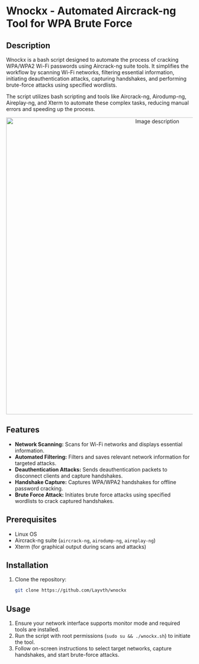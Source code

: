 # Wnockx - Automated Aircrack-ng Tool for WPA Brute Force

## Description
Wnockx is a bash script designed to automate the process of cracking WPA/WPA2 Wi-Fi passwords using Aircrack-ng suite tools. It simplifies the workflow by scanning Wi-Fi networks, filtering essential information, initiating deauthentication attacks, capturing handshakes, and performing brute-force attacks using specified wordlists.

The script utilizes bash scripting and tools like Aircrack-ng, Airodump-ng, Aireplay-ng, and Xterm to automate these complex tasks, reducing manual errors and speeding up the process.
<p align="center"><img src="https://github.com/Layvth/wnockx/blob/main/src/banner.png" width="800" alt="Image description"></p>

## Features
- **Network Scanning:** Scans for Wi-Fi networks and displays essential information.
- **Automated Filtering:** Filters and saves relevant network information for targeted attacks.
- **Deauthentication Attacks:** Sends deauthentication packets to disconnect clients and capture handshakes.
- **Handshake Capture:** Captures WPA/WPA2 handshakes for offline password cracking.
- **Brute Force Attack:** Initiates brute force attacks using specified wordlists to crack captured handshakes.
## Prerequisites
- Linux OS
- Aircrack-ng suite (`aircrack-ng`, `airodump-ng`, `aireplay-ng`)
- Xterm (for graphical output during scans and attacks)


## Installation
1. Clone the repository:
   ```bash
   git clone https://github.com/Layvth/wnockx

## Usage
1. Ensure your network interface supports monitor mode and required tools are installed.
2. Run the script with root permissions (`sudo su && ./wnockx.sh`) to initiate the tool.
3. Follow on-screen instructions to select target networks, capture handshakes, and start brute-force attacks.
